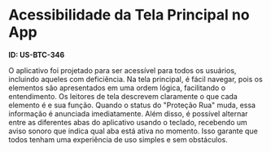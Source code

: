 # Acessibilidade da Tela Principal no App

**ID: US-BTC-346**

O aplicativo <NomeProduto> foi projetado para ser acessível para todos os usuários, incluindo aqueles com deficiência. Na tela principal, é fácil navegar, pois os elementos são apresentados em uma ordem lógica, facilitando o entendimento. Os leitores de tela descrevem claramente o que cada elemento é e sua função. Quando o status do "Proteção Rua" muda, essa informação é anunciada imediatamente. Além disso, é possível alternar entre as diferentes abas do aplicativo usando o teclado, recebendo um aviso sonoro que indica qual aba está ativa no momento. Isso garante que todos tenham uma experiência de uso simples e sem obstáculos.
